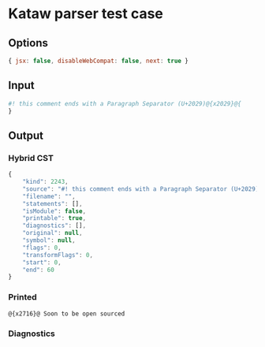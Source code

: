 # Kataw parser test case

## Options

`````js
{ jsx: false, disableWebCompat: false, next: true }
`````

## Input

`````js
#! this comment ends with a Paragraph Separator (U+2029)@{x2029}@{
}
`````

## Output

### Hybrid CST

```javascript
{
    "kind": 2243,
    "source": "#! this comment ends with a Paragraph Separator (U+2029)@{x2029}@{\n}",
    "filename": "",
    "statements": [],
    "isModule": false,
    "printable": true,
    "diagnostics": [],
    "original": null,
    "symbol": null,
    "flags": 0,
    "transformFlags": 0,
    "start": 0,
    "end": 60
}
```

### Printed

```javascript
@{x2716}@ Soon to be open sourced
```

### Diagnostics

```javascript

```

